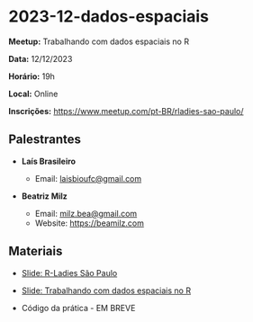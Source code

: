 # 2023-12-dados-espaciais

**Meetup:** Trabalhando com dados espaciais no R

**Data:** 12/12/2023

**Horário:** 19h

**Local:** Online

**Inscrições:** <https://www.meetup.com/pt-BR/rladies-sao-paulo/>

## Palestrantes

-   **Laís Brasileiro**
      - Email: [laisbioufc@gmail.com](mailto:laisbioufc@gmail.com)  

-   **Beatriz Milz**

    -   Email: [milz.bea\@gmail.com](mailto:milz.bea@gmail.com)
    -   Website: <https://beamilz.com>

## Materiais

- [Slide: R-Ladies São Paulo](https://r-ladies-sao-paulo.github.io/2023-12-dados-espaciais/slides/slide-rladies-sp.html)

- [Slide: Trabalhando com dados espaciais no R](https://r-ladies-sao-paulo.github.io/2023-12-dados-espaciais/slides/)

- Código da prática - EM BREVE
